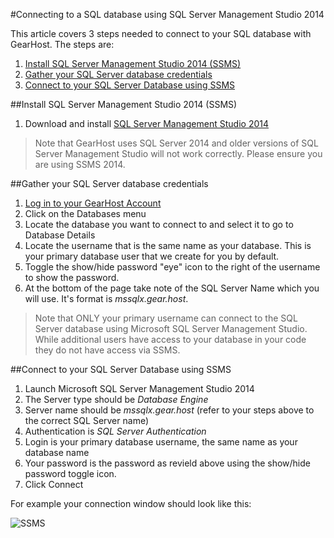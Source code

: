 #Connecting to a SQL database using SQL Server Management Studio 2014

This article covers 3 steps needed to connect to your SQL database with GearHost. The steps are:

1. [Install SQL Server Management Studio 2014 (SSMS)](https://www.gearhost.com/documentation/connect-to-sql-server#user-content-install-sql-server-management-studio-2014-ssms)
2. [Gather your SQL Server database credentials](https://www.gearhost.com/documentation/connect-to-sql-server#user-content-gather-your-sql-server-database-credentials)
3. [Connect to your SQL Server Database using SSMS](https://www.gearhost.com/documentation/connect-to-sql-server#user-content-connect-to-your-sql-server-database-using-ssms)

##Install SQL Server Management Studio 2014 (SSMS)
1. Download and install [SQL Server Management Studio 2014](https://www.microsoft.com/en-us/download/details.aspx?id=42299)

> Note that GearHost uses SQL Server 2014 and older versions of SQL Server Management Studio will not work correctly. Please ensure you are using SSMS 2014.

##Gather your SQL Server database credentials
1. [Log in to your GearHost Account](https://my.gearhost.com/account/login)
2. Click on the Databases menu
3. Locate the database you want to connect to and select it to go to Database Details
4. Locate the username that is the same name as your database. This is your primary database user that we create for you by default.
5. Toggle the show/hide password "eye" icon to the right of the username to show the password.
6. At the bottom of the page take note of the SQL Server Name which you will use. It's format is *mssqlx.gear.host*.

> Note that ONLY your primary username can connect to the SQL Server database using Microsoft SQL Server Management Studio. While additional users have access to your database in your code they do not have access via SSMS.

##Connect to your SQL Server Database using SSMS
1. Launch Microsoft SQL Server Management Studio 2014
2. The Server type should be *Database Engine*
3. Server name should be *mssqlx.gear.host* (refer to your steps above to the correct SQL Server name)
4. Authentication is *SQL Server Authentication*
5. Login is your primary database username, the same name as your database name
6. Your password is the password as revield above using the show/hide password toggle icon.
7. Click Connect

For example your connection window should look like this:

![SSMS][mssql-db-login]


[Login-Link]:https://my.gearhost.com/Account/Login
[db-tab]: https://raw.githubusercontent.com/GearHost/docs/master/Images/menu-databases.png
[select-db]: https://raw.githubusercontent.com/GearHost/docs/master/Images/mssql-select-db.png
[show-hide]: https://raw.githubusercontent.com/GearHost/docs/master/Images/mssql-database-showhidepassword.png
[db-details]: https://raw.githubusercontent.com/GearHost/docs/master/Images/mssql-db-server.png
[mssql-db-login]: https://raw.githubusercontent.com/GearHost/docs/master/Images/mssql-db-login.png
